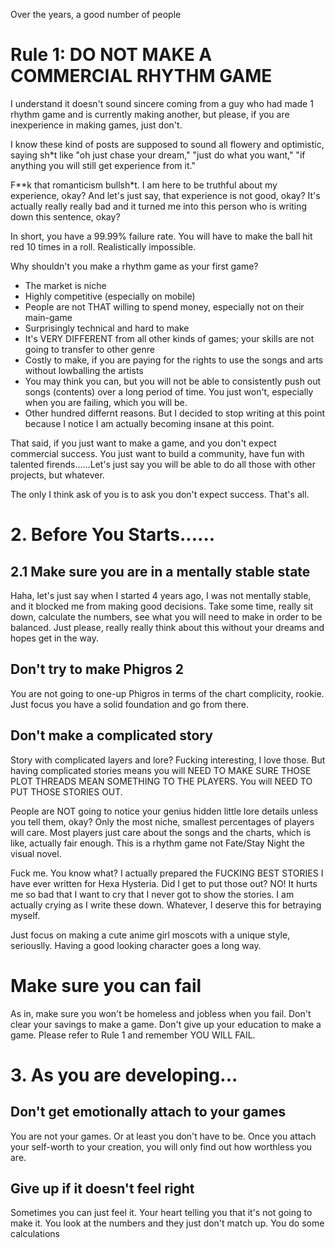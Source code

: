 Over the years, a good number of people

# Rule 1: DO NOT MAKE A COMMERCIAL RHYTHM GAME
I understand it doesn't sound sincere coming from a guy who had made 1 rhythm game and is currently making another, but please, if you are inexperience in making games, just don't.

I know these kind of posts are supposed to sound all flowery and optimistic, saying sh*t like "oh just chase your dream," "just do what you want," "if anything you will still get experience from it."

F**k that romanticism bullsh*t. I am here to be truthful about my experience, okay? And let's just say, that experience is not good, okay? It's actually really really bad and it turned me into this person who is writing down this sentence, okay?

In short, you have a 99.99% failure rate. You will have to make the ball hit red 10 times in a roll. Realistically impossible.

Why shouldn't you make a rhythm game as your first game?

- The market is niche
- Highly competitive (especially on mobile)
- People are not THAT willing to spend money, especially not on their main-game
- Surprisingly technical and hard to make
- It's VERY DIFFERENT from all other kinds of games; your skills are not going to transfer to other genre
- Costly to make, if you are paying for the rights to use the songs and arts without lowballing the artists
- You may think you can, but you will not be able to consistently push out songs (contents) over a long period of time. You just won't, especially when you are failing, which you will be.
- Other hundred differnt reasons. But I decided to stop writing at this point because I notice I am actually becoming insane at this point.

That said, if you just want to make a game, and you don't expect commercial success. You just want to build a community, have fun with talented firends......Let's just say you will be able to do all those with other projects, but whatever.

The only I think ask of you is to ask you don't expect success. That's all.

# 2. Before You Starts......
## 2.1 Make sure you are in a mentally stable state
Haha, let's just say when I started 4 years ago, I was not mentally stable, and it blocked me from making good decisions. Take some time, really sit down, calculate the numbers, see what you will need to make in order to be balanced. Just please, really really think about this without your dreams and hopes get in the way.

## Don't try to make Phigros 2
You are not going to one-up Phigros in terms of the chart complicity, rookie. Just focus you have a solid foundation and go from there.

## Don't make a complicated story
Story with complicated layers and lore? Fucking interesting, I love those. But having complicated stories means you will NEED TO MAKE SURE THOSE PLOT THREADS MEAN SOMETHING TO THE PLAYERS. You will NEED TO PUT THOSE STORIES OUT.

People are NOT going to notice your genius hidden little lore details unless you tell them, okay? Only the most niche, smallest percentages of players will care. Most players just care about the songs and the charts, which is like, actually fair enough. This is a rhythm game not Fate/Stay Night the visual novel. 

Fuck me. You know what? I actually prepared the FUCKING BEST STORIES I have ever written for Hexa Hysteria. Did I get to put those out? NO! It hurts me so bad that I want to cry that I never got to show the stories. I am actually crying as I write these down. Whatever, I deserve this for betraying myself.

Just focus on making a cute anime girl moscots with a unique style, seriouslly. Having a good looking character goes a long way.

# Make sure you can fail
As in, make sure you won't be homeless and jobless when you fail. Don't clear your savings to make a game. Don't give up your education to make a game. Please refer to Rule 1 and remember YOU WILL FAIL.

# 3. As you are developing...
## Don't get emotionally attach to your games
You are not your games. Or at least you don't have to be. Once you attach your self-worth to your creation, you will only find out how worthless you are.

## Give up if it doesn't feel right
Sometimes you can just feel it. Your heart telling you that it's not going to make it. You look at the numbers and they just don't match up. You do some calculations